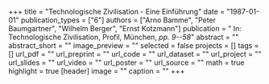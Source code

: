 +++
title = "Technologische Zivilisation - Eine Einführung"
date = "1987-01-01"
publication_types = ["6"]
authors = ["Arno Bamme", "Peter Baumgartner", "Wilhelm Berger", "Ernst Kotzmann"]
publication = " In: Technologische Zivilisation, Profil, München, _pp. 9--58_"
abstract = ""
abstract_short = ""
image_preview = ""
selected = false
projects = []
tags = []
url_pdf = ""
url_preprint = ""
url_code = ""
url_dataset = ""
url_project = ""
url_slides = ""
url_video = ""
url_poster = ""
url_source = ""
math = true
highlight = true
[header]
image = ""
caption = ""
+++
